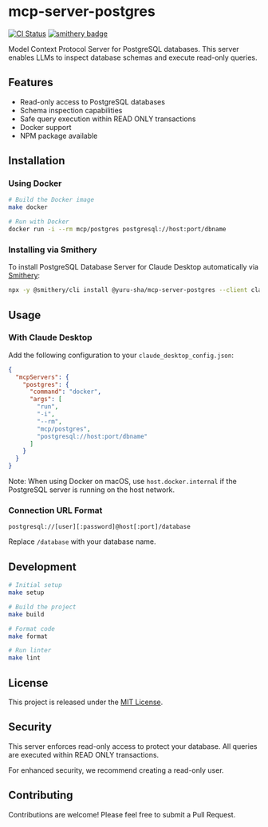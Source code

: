# mcp-server-postgres
[![CI Status](https://github.com/yuru-sha/mcp-server-postgres/actions/workflows/ci.yml/badge.svg)](https://github.com/yuru-sha/mcp-server-postgres/actions)
[![smithery badge](https://smithery.ai/badge/@yuru-sha/mcp-server-postgres)](https://smithery.ai/server/@yuru-sha/mcp-server-postgres)

Model Context Protocol Server for PostgreSQL databases. This server enables LLMs to inspect database schemas and execute read-only queries.

## Features

- Read-only access to PostgreSQL databases
- Schema inspection capabilities
- Safe query execution within READ ONLY transactions
- Docker support
- NPM package available

## Installation

### Using Docker

```bash
# Build the Docker image
make docker

# Run with Docker
docker run -i --rm mcp/postgres postgresql://host:port/dbname
```

### Installing via Smithery

To install PostgreSQL Database Server for Claude Desktop automatically via [Smithery](https://smithery.ai/server/@yuru-sha/mcp-server-postgres):

```bash
npx -y @smithery/cli install @yuru-sha/mcp-server-postgres --client claude
```

## Usage

### With Claude Desktop

Add the following configuration to your `claude_desktop_config.json`:

```json
{
  "mcpServers": {
    "postgres": {
      "command": "docker",
      "args": [
        "run",
        "-i",
        "--rm",
        "mcp/postgres",
        "postgresql://host:port/dbname"
      ]
    }
  }
}
```

Note: When using Docker on macOS, use `host.docker.internal` if the PostgreSQL server is running on the host network.

### Connection URL Format

```
postgresql://[user][:password]@host[:port]/database
```

Replace `/database` with your database name.

## Development

```bash
# Initial setup
make setup

# Build the project
make build

# Format code
make format

# Run linter
make lint
```

## License

This project is released under the [MIT License](LICENSE).

## Security

This server enforces read-only access to protect your database. All queries are executed within READ ONLY transactions.

For enhanced security, we recommend creating a read-only user.

## Contributing

Contributions are welcome! Please feel free to submit a Pull Request.
